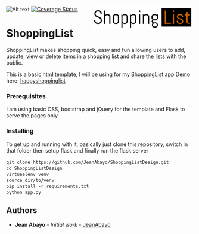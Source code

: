 ![Alt text](https://travis-ci.org/JeanAbayo/ShoppingListDesign.svg?branch=addingflask "TravisCI status")
[![Coverage Status](https://coveralls.io/repos/github/JeanAbayo/ShoppingListDesign/badge.svg?branch=master)](https://coveralls.io/github/JeanAbayo/ShoppingListDesign?branch=master)
<a href="https://happyshoppinglistdesign.herokuapp.com/">
    <img src="static/images/sl_logo.png" alt="ShoppingList logo" title="ShoppingList" align="right" height="60" />
</a>

ShoppingList
======================

ShoppingList makes shopping quick, easy and fun allowing users to add, update, view or delete items in a shopping list and share the lists with the public.

This is a basic html template, I will be using for my ShoppingList app
Demo here: <a href="https://happyshoppinglistdesign.herokuapp.com/">happyshoppinglist</a>

### Prerequisites

I am using basic CSS, bootstrap and jQuery for the template and Flask to serve the pages only.

### Installing

To get up and running with it, basically just clone this repository, switch in that folder then setup flask and finally run the flask server

```
git clone https://github.com/JeanAbayo/ShoppingListDesign.git
cd ShoppingListDesign
virtuaelenv venv
source dir/to/venv
pip install -r requirements.txt
python app.py

```

## Authors

* **Jean Abayo** - *Initial work* - [JeanAbayo](https://github.com/JeanAbayo)
